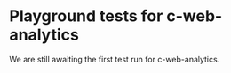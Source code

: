 # Playground tests for c-web-analytics
We are still awaiting the first test run for c-web-analytics.

